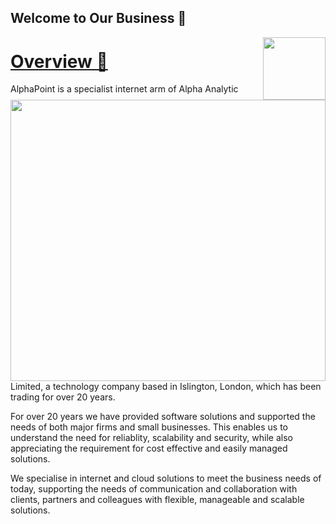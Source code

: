 ## Welcome to Our Business 👋 

<p align="center">
  <img align="right" width="100" height="100" src="https://github.com/user-attachments/assets/187d6be2-0745-41e4-8fee-ea804558d9ae">
</p>

<p align="center">
  <img align="right" width="100%" height="450" src="https://github.com/user-attachments/assets/a01cbb8c-6866-4358-88b9-8cf7c3bfac67">
</p>

<p align="center">
  <a href = "https://www.linkedin.com/company/alphapoint/"> <h1>Overview 🚀</h1> </a>  
</P>


<p>
AlphaPoint is a specialist internet arm of Alpha Analytic Limited, a technology company based in Islington, London, which has been trading for over 20 years.
</p>

<p>
For over 20 years we have provided software solutions and supported the needs of both major firms and small businesses. This enables us to understand the need for reliablity, scalability and security, while also appreciating the requirement for cost effective and easily managed solutions.
</p>

<p>
We specialise in internet and cloud solutions to meet the business needs of today, supporting the needs of communication and collaboration with clients, partners and colleagues with flexible, manageable and scalable solutions.
</p>

<!--

**Here are some ideas to get you started:**

🙋‍♀️ A short introduction - what is your organization all about?
🌈 Contribution guidelines - how can the community get involved?
👩‍💻 Useful resources - where can the community find your docs? Is there anything else the community should know?
🍿 Fun facts - what does your team eat for breakfast?
🧙 Remember, you can do mighty things with the power of [Markdown](https://docs.github.com/github/writing-on-github/getting-started-with-writing-and-formatting-on-github/basic-writing-and-formatting-syntax)
-->
